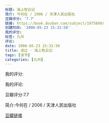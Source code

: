 ```yaml
---
标题: 海上牧云记
简介: 今何在 / 2006 / 天津人民出版社
豆瓣评分: '7.7'
链接: https://book.douban.com/subject/1975809/
创建时间: '2008-05-23 15:32:50'
我的评分:
标签: 九州
评论:
date: 2008-05-23 15:32:50
title: 读过 - 海上牧云记
tags: [读书]
categories: [九州]
---
```


我的评分:

我的评论:

豆瓣评分:7.7

简介:今何在 / 2006 / 天津人民出版社

[豆瓣链接](https://book.douban.com/subject/1975809/)

